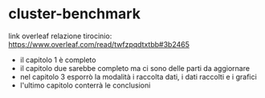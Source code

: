 # cluster-benchmark

link overleaf relazione tirocinio: https://www.overleaf.com/read/twfzpqdtxtbb#3b2465

 - il capitolo 1 è completo
 - il capitolo due sarebbe completo ma ci sono delle parti da aggiornare
 - nel capitolo 3 esporrò la modalità i raccolta dati, i dati raccolti e i grafici
 - l'ultimo capitolo conterrà le conclusioni
